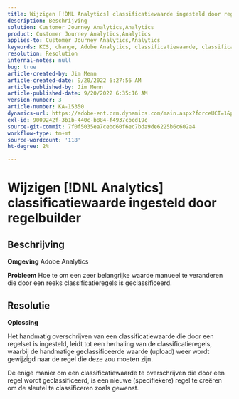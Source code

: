 ```yaml
---
title: Wijzigen [!DNL Analytics] classificatiewaarde ingesteld door regelbuilder
description: Beschrijving
solution: Customer Journey Analytics,Analytics
product: Customer Journey Analytics,Analytics
applies-to: Customer Journey Analytics,Analytics
keywords: KCS, change, Adobe Analytics, classificatiewaarde, classificatieregel builder, handmatig uploaden classificatiebestand
resolution: Resolution
internal-notes: null
bug: true
article-created-by: Jim Menn
article-created-date: 9/20/2022 6:27:56 AM
article-published-by: Jim Menn
article-published-date: 9/20/2022 6:35:16 AM
version-number: 3
article-number: KA-15350
dynamics-url: https://adobe-ent.crm.dynamics.com/main.aspx?forceUCI=1&pagetype=entityrecord&etn=knowledgearticle&id=9752335a-ad38-ed11-9db1-0022480866ad
exl-id: 9009242f-3b1b-440c-b884-f4937cbcd19c
source-git-commit: 7f0f5035ea7cebd60f6ec7bda9de6225b6c602a4
workflow-type: tm+mt
source-wordcount: '118'
ht-degree: 2%

---
```


# Wijzigen [!DNL Analytics] classificatiewaarde ingesteld door regelbuilder

## Beschrijving


<b>Omgeving</b>
Adobe Analytics

<b>Probleem</b>
Hoe te om een zeer belangrijke waarde manueel te veranderen die door een reeks classificatieregels is geclassificeerd.


## Resolutie


<b>Oplossing</b>

Het handmatig overschrijven van een classificatiewaarde die door een regelset is ingesteld, leidt tot een herhaling van de classificatieregels, waarbij de handmatige geclassificeerde waarde (upload) weer wordt gewijzigd naar de regel die deze zou moeten zijn.

De enige manier om een classificatiewaarde te overschrijven die door een regel wordt geclassificeerd, is een nieuwe (specifiekere) regel te creëren om de sleutel te classificeren zoals gewenst.
